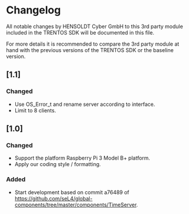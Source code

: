# Changelog

All notable changes by HENSOLDT Cyber GmbH to this 3rd party module included in
the TRENTOS SDK will be documented in this file.

For more details it is recommended to compare the 3rd party module at hand with
the previous versions of the TRENTOS SDK or the baseline version.

## [1.1]

### Changed

- Use OS_Error_t and rename server according to interface.
- Limit to 8 clients.

## [1.0]

### Changed

- Support the platform Raspberry Pi 3 Model B+ platform.
- Apply our coding style / formatting.

### Added

- Start development based on commit a76489 of
<https://github.com/seL4/global-components/tree/master/components/TimeServer>.
